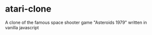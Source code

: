 # atari-clone

A clone of the famous space shooter game "Asteroids 1979" written in vanilla javascript
